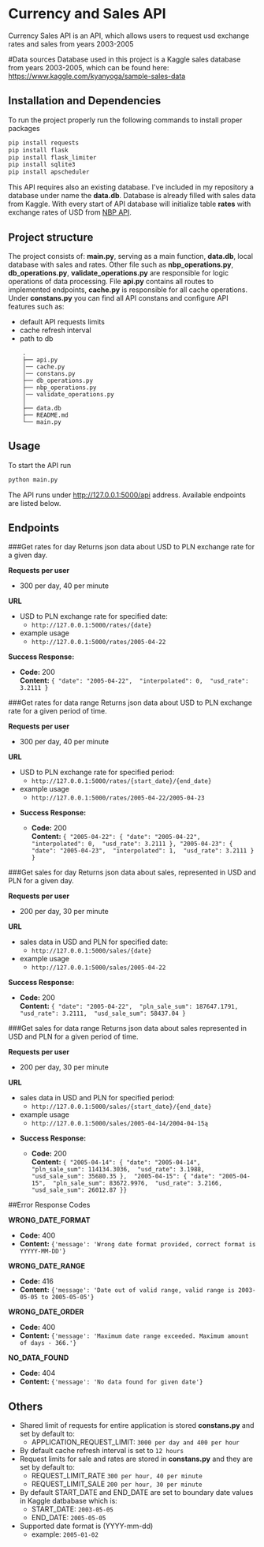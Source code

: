# Currency  and Sales API

Currency Sales API is an API, which allows users to request usd exchange rates and sales from years 2003-2005

#Data sources
Database used in this project is a Kaggle sales database from years 2003-2005, which can be found here:
https://www.kaggle.com/kyanyoga/sample-sales-data

## Installation and Dependencies

To run the project properly run the following commands to install proper packages


```bash
pip install requests
pip install flask
pip install flask_limiter
pip install sqlite3
pip install apscheduler
```

This API requires also an existing database. I've included in my repository a database under name the **data.db**.
Database is already filled with sales data from Kaggle. 
With every start of API database will initialize table **rates** with exchange rates of USD from  [NBP API](http://api.nbp.pl/en.html).

## Project structure
The project consists of: **main.py**, serving as a main function, **data.db**, local database with sales and rates. Other file such as **nbp_operations.py**, **db_operations.py**, **validate_operations.py**
are responsible for logic operations of data processing. File **api.py** contains all routes to implemented endpoints, **cache.py** is responsible for all cache operations.
Under **constans.py** you can find all API constans and configure API features such as: 
- default API requests limits
- cache refresh interval
- path to db

```
    .
    ├── api.py
    │── cache.py
    │── constans.py
    ├── db_operations.py
    ├── nbp_operations.py
    │── validate_operations.py
    │
    ├── data.db 
    ├── README.md
    └── main.py  

```

## Usage
To start the API run
```python 
python main.py
```
The API runs under http://127.0.0.1:5000/api address. Available endpoints are listed below. 

## Endpoints
###Get rates for day
  Returns json data about USD to PLN exchange rate for a given day.

**Requests per user**  
- 300 per day, 40 per minute

**URL**

- USD to PLN exchange rate for specified date:
    - ``http://127.0.0.1:5000/rates/{date}``
 - example usage 
    - ``http://127.0.0.1:5000/rates/2005-04-22``

**Success Response:**

  * **Code:** 200   
    **Content:** `{
  "date": "2005-04-22", 
  "interpolated": 0, 
  "usd_rate": 3.2111
}`

###Get rates for data range
  Returns json data about USD to PLN exchange rate for a given period of time.

**Requests per user**  
- 300 per day, 40 per minute

**URL**

- USD to PLN exchange rate for specified period: 
    - ``http://127.0.0.1:5000/rates/{start_date}/{end_date}``
 - example usage 
    - ``http://127.0.0.1:5000/rates/2005-04-22/2005-04-23``

* **Success Response:**

  * **Code:** 200   
    **Content:** `{
  "2005-04-22": {
    "date": "2005-04-22", 
    "interpolated": 0, 
    "usd_rate": 3.2111
  }, "2005-04-23": {
    "date": "2005-04-23", 
    "interpolated": 1, 
    "usd_rate": 3.2111
  }
}`


###Get sales for day
  Returns json data about sales, represented in USD and PLN for a given day.

**Requests per user**  
 - 200 per day, 30 per minute

**URL**

- sales data in USD and PLN for specified date:
    - ``http://127.0.0.1:5000/sales/{date}``
 - example usage 
    - ``http://127.0.0.1:5000/sales/2005-04-22``

**Success Response:**

  * **Code:** 200   
    **Content:** `{
  "date": "2005-04-22", 
  "pln_sale_sum": 187647.1791, 
  "usd_rate": 3.2111, 
  "usd_sale_sum": 58437.04
}`   
    
###Get sales for data range
  Returns json data about sales represented in USD and PLN for a given period of time.

**Requests per user**  
 - 200 per day, 30 per minute

**URL**

-  sales data in USD and PLN for specified period: 
    - ``http://127.0.0.1:5000/sales/{start_date}/{end_date}``
 - example usage 
    - ``http://127.0.0.1:5000/sales/2005-04-14/2004-04-15ą``

* **Success Response:**

  * **Code:** 200   
    **Content:** `{
  "2005-04-14": {
    "date": "2005-04-14", 
    "pln_sale_sum": 114134.3036, 
    "usd_rate": 3.1988, 
    "usd_sale_sum": 35680.35
  }, 
  "2005-04-15": {
    "date": "2005-04-15", 
    "pln_sale_sum": 83672.9976, 
    "usd_rate": 3.2166, 
    "usd_sale_sum": 26012.87
  }}`
  
     
##Error Response Codes


**WRONG_DATE_FORMAT**

  * **Code:** 400  
  * **Content:** `{'message': 'Wrong date format provided, correct format is YYYYY-MM-DD'}`

**WRONG_DATE_RANGE**

  * **Code:** 416  
  * **Content:** `{'message': 'Date out of valid range, valid range is 2003-05-05 to 2005-05-05'}`
    
**WRONG_DATE_ORDER**

  * **Code:** 400  
  * **Content:** `{'message': 'Maximum date range exceeded. Maximum amount of days - 366.'}`

**NO_DATA_FOUND**

  * **Code:** 404  
  * **Content:** `{'message': 'No data found for given date'}`


## Others
- Shared limit of requests for entire application is stored  **constans.py** and set by default to: 
    - APPLICATION_REQUEST_LIMIT:  `3000 per day and 400 per hour`
- By default cache refresh interval is set to `12 hours`
- Request limits for sale and rates are stored in **constans.py** and they are set by default to:
    - REQUEST_LIMIT_RATE `300 per hour, 40 per minute`
    - REQUEST_LIMIT_SALE `200 per hour, 30 per minute`
- By default START_DATE and END_DATE are set to boundary date values in Kaggle datbabase which is:
    * START_DATE: `2003-05-05`
    * END_DATE: `2005-05-05`
- Supported date format is (YYYY-mm-dd)
    * example: `2005-01-02`